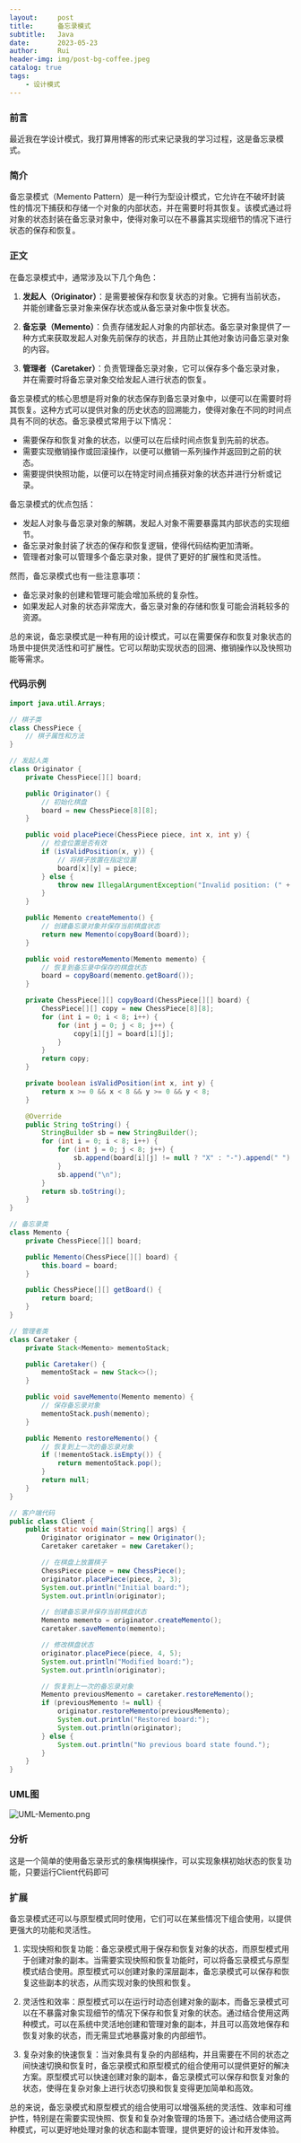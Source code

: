 ```yaml
---
layout:     post
title:      备忘录模式
subtitle:   Java
date:       2023-05-23
author:     Rui
header-img: img/post-bg-coffee.jpeg
catalog: true
tags:
    - 设计模式
---
```

### 前言
最近我在学设计模式，我打算用博客的形式来记录我的学习过程，这是备忘录模式。
### 简介
备忘录模式（Memento Pattern）是一种行为型设计模式，它允许在不破坏封装性的情况下捕获和存储一个对象的内部状态，并在需要时将其恢复。该模式通过将对象的状态封装在备忘录对象中，使得对象可以在不暴露其实现细节的情况下进行状态的保存和恢复。
### 正文

在备忘录模式中，通常涉及以下几个角色：

1. **发起人（Originator）**：是需要被保存和恢复状态的对象。它拥有当前状态，并能创建备忘录对象来保存状态或从备忘录对象中恢复状态。

2. **备忘录（Memento）**：负责存储发起人对象的内部状态。备忘录对象提供了一种方式来获取发起人对象先前保存的状态，并且防止其他对象访问备忘录对象的内容。

3. **管理者（Caretaker）**：负责管理备忘录对象，它可以保存多个备忘录对象，并在需要时将备忘录对象交给发起人进行状态的恢复。

备忘录模式的核心思想是将对象的状态保存到备忘录对象中，以便可以在需要时将其恢复。这种方式可以提供对象的历史状态的回溯能力，使得对象在不同的时间点具有不同的状态。备忘录模式常用于以下情况：

- 需要保存和恢复对象的状态，以便可以在后续时间点恢复到先前的状态。
- 需要实现撤销操作或回滚操作，以便可以撤销一系列操作并返回到之前的状态。
- 需要提供快照功能，以便可以在特定时间点捕获对象的状态并进行分析或记录。

备忘录模式的优点包括：

- 发起人对象与备忘录对象的解耦，发起人对象不需要暴露其内部状态的实现细节。
- 备忘录对象封装了状态的保存和恢复逻辑，使得代码结构更加清晰。
- 管理者对象可以管理多个备忘录对象，提供了更好的扩展性和灵活性。

然而，备忘录模式也有一些注意事项：

- 备忘录对象的创建和管理可能会增加系统的复杂性。
- 如果发起人对象的状态非常庞大，备忘录对象的存储和恢复可能会消耗较多的资源。

总的来说，备忘录模式是一种有用的设计模式，可以在需要保存和恢复对象状态的场景中提供灵活性和可扩展性。它可以帮助实现状态的回溯、撤销操作以及快照功能等需求。
### 代码示例
```java
import java.util.Arrays;

// 棋子类
class ChessPiece {
    // 棋子属性和方法
}

// 发起人类
class Originator {
    private ChessPiece[][] board;

    public Originator() {
        // 初始化棋盘
        board = new ChessPiece[8][8];
    }

    public void placePiece(ChessPiece piece, int x, int y) {
        // 检查位置是否有效
        if (isValidPosition(x, y)) {
            // 将棋子放置在指定位置
            board[x][y] = piece;
        } else {
            throw new IllegalArgumentException("Invalid position: (" + x + ", " + y + ")");
        }
    }

    public Memento createMemento() {
        // 创建备忘录对象并保存当前棋盘状态
        return new Memento(copyBoard(board));
    }

    public void restoreMemento(Memento memento) {
        // 恢复到备忘录中保存的棋盘状态
        board = copyBoard(memento.getBoard());
    }

    private ChessPiece[][] copyBoard(ChessPiece[][] board) {
        ChessPiece[][] copy = new ChessPiece[8][8];
        for (int i = 0; i < 8; i++) {
            for (int j = 0; j < 8; j++) {
                copy[i][j] = board[i][j];
            }
        }
        return copy;
    }

    private boolean isValidPosition(int x, int y) {
        return x >= 0 && x < 8 && y >= 0 && y < 8;
    }

    @Override
    public String toString() {
        StringBuilder sb = new StringBuilder();
        for (int i = 0; i < 8; i++) {
            for (int j = 0; j < 8; j++) {
                sb.append(board[i][j] != null ? "X" : "-").append(" ");
            }
            sb.append("\n");
        }
        return sb.toString();
    }
}

// 备忘录类
class Memento {
    private ChessPiece[][] board;

    public Memento(ChessPiece[][] board) {
        this.board = board;
    }

    public ChessPiece[][] getBoard() {
        return board;
    }
}

// 管理者类
class Caretaker {
    private Stack<Memento> mementoStack;

    public Caretaker() {
        mementoStack = new Stack<>();
    }

    public void saveMemento(Memento memento) {
        // 保存备忘录对象
        mementoStack.push(memento);
    }

    public Memento restoreMemento() {
        // 恢复到上一次的备忘录对象
        if (!mementoStack.isEmpty()) {
            return mementoStack.pop();
        }
        return null;
    }
}

// 客户端代码
public class Client {
    public static void main(String[] args) {
        Originator originator = new Originator();
        Caretaker caretaker = new Caretaker();

        // 在棋盘上放置棋子
        ChessPiece piece = new ChessPiece();
        originator.placePiece(piece, 2, 3);
        System.out.println("Initial board:");
        System.out.println(originator);

        // 创建备忘录并保存当前棋盘状态
        Memento memento = originator.createMemento();
        caretaker.saveMemento(memento);

        // 修改棋盘状态
        originator.placePiece(piece, 4, 5);
        System.out.println("Modified board:");
        System.out.println(originator);

        // 恢复到上一次的备忘录对象
        Memento previousMemento = caretaker.restoreMemento();
        if (previousMemento != null) {
            originator.restoreMemento(previousMemento);
            System.out.println("Restored board:");
            System.out.println(originator);
        } else {
            System.out.println("No previous board state found.");
        }
    }
}

```
### UML图
![UML-Memento.png](https://i.postimg.cc/Gm5zMPv8/UML-Memento.png)

### 分析
这是一个简单的使用备忘录形式的象棋悔棋操作，可以实现象棋初始状态的恢复功能，只要运行Client代码即可
### 扩展
备忘录模式还可以与原型模式同时使用，它们可以在某些情况下组合使用，以提供更强大的功能和灵活性。

1. 实现快照和恢复功能：备忘录模式用于保存和恢复对象的状态，而原型模式用于创建对象的副本。当需要实现快照和恢复功能时，可以将备忘录模式与原型模式结合使用。原型模式可以创建对象的深层副本，备忘录模式可以保存和恢复这些副本的状态，从而实现对象的快照和恢复。

2. 灵活性和效率：原型模式可以在运行时动态创建对象的副本，而备忘录模式可以在不暴露对象实现细节的情况下保存和恢复对象的状态。通过结合使用这两种模式，可以在系统中灵活地创建和管理对象的副本，并且可以高效地保存和恢复对象的状态，而无需显式地暴露对象的内部细节。

3. 复杂对象的快速恢复：当对象具有复杂的内部结构，并且需要在不同的状态之间快速切换和恢复时，备忘录模式和原型模式的组合使用可以提供更好的解决方案。原型模式可以快速创建对象的副本，备忘录模式可以保存和恢复对象的状态，使得在复杂对象上进行状态切换和恢复变得更加简单和高效。

总的来说，备忘录模式和原型模式的组合使用可以增强系统的灵活性、效率和可维护性，特别是在需要实现快照、恢复和复杂对象管理的场景下。通过结合使用这两种模式，可以更好地处理对象的状态和副本管理，提供更好的设计和开发体验。



